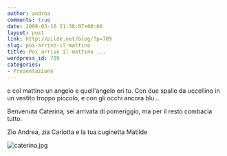 ```yaml
---
author: andrea
comments: true
date: 2008-03-16 21:38:07+00:00
layout: post
link: http://pilde.net/blog/?p=709
slug: poi-arrivo-il-mattino
title: Poi arrivò il mattino ...
wordpress_id: 709
categories:
- Presentazione
---
```


e col mattino un angelo
e quell'angelo eri tu.
Con due spalle da uccellino 
in un vestito troppo piccolo,
e con gli occhi ancora blu...

Benvenuta Caterina, sei arrivata di pomeriggio, ma per il resto combacia tutto.

Zio Andrea, zia Carlotta e la tua cuginetta Matilde

![caterina.jpg](http://pilde.net/blog/wp-content/uploads/2008/03/caterina.jpg)


